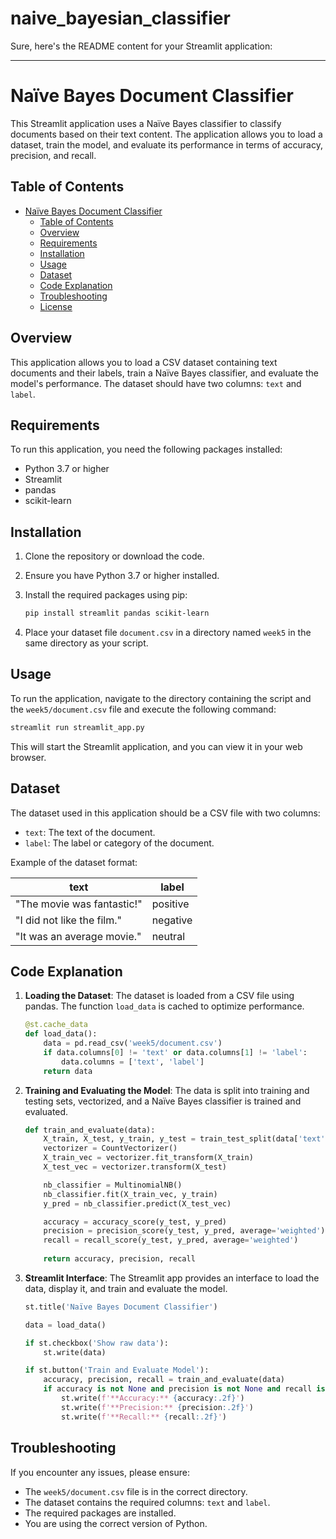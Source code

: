 # naive_bayesian_classifier
Sure, here's the README content for your Streamlit application:

---

# Naïve Bayes Document Classifier

This Streamlit application uses a Naïve Bayes classifier to classify documents based on their text content. The application allows you to load a dataset, train the model, and evaluate its performance in terms of accuracy, precision, and recall.

## Table of Contents
- [Naïve Bayes Document Classifier](#naïve-bayes-document-classifier)
  - [Table of Contents](#table-of-contents)
  - [Overview](#overview)
  - [Requirements](#requirements)
  - [Installation](#installation)
  - [Usage](#usage)
  - [Dataset](#dataset)
  - [Code Explanation](#code-explanation)
  - [Troubleshooting](#troubleshooting)
  - [License](#license)

## Overview

This application allows you to load a CSV dataset containing text documents and their labels, train a Naïve Bayes classifier, and evaluate the model's performance. The dataset should have two columns: `text` and `label`.

## Requirements

To run this application, you need the following packages installed:

- Python 3.7 or higher
- Streamlit
- pandas
- scikit-learn

## Installation

1. Clone the repository or download the code.
2. Ensure you have Python 3.7 or higher installed.
3. Install the required packages using pip:

    ```bash
    pip install streamlit pandas scikit-learn
    ```

4. Place your dataset file `document.csv` in a directory named `week5` in the same directory as your script.

## Usage

To run the application, navigate to the directory containing the script and the `week5/document.csv` file and execute the following command:

```bash
streamlit run streamlit_app.py
```

This will start the Streamlit application, and you can view it in your web browser.

## Dataset

The dataset used in this application should be a CSV file with two columns:
- `text`: The text of the document.
- `label`: The label or category of the document.

Example of the dataset format:

| text                        | label     |
|-----------------------------|-----------|
| "The movie was fantastic!"  | positive  |
| "I did not like the film."  | negative  |
| "It was an average movie."  | neutral   |

## Code Explanation

1. **Loading the Dataset**: The dataset is loaded from a CSV file using pandas. The function `load_data` is cached to optimize performance.

    ```python
    @st.cache_data
    def load_data():
        data = pd.read_csv('week5/document.csv')
        if data.columns[0] != 'text' or data.columns[1] != 'label':
            data.columns = ['text', 'label']
        return data
    ```

2. **Training and Evaluating the Model**: The data is split into training and testing sets, vectorized, and a Naïve Bayes classifier is trained and evaluated.

    ```python
    def train_and_evaluate(data):
        X_train, X_test, y_train, y_test = train_test_split(data['text'], data['label'], test_size=0.2, random_state=42)
        vectorizer = CountVectorizer()
        X_train_vec = vectorizer.fit_transform(X_train)
        X_test_vec = vectorizer.transform(X_test)

        nb_classifier = MultinomialNB()
        nb_classifier.fit(X_train_vec, y_train)
        y_pred = nb_classifier.predict(X_test_vec)

        accuracy = accuracy_score(y_test, y_pred)
        precision = precision_score(y_test, y_pred, average='weighted')
        recall = recall_score(y_test, y_pred, average='weighted')
        
        return accuracy, precision, recall
    ```

3. **Streamlit Interface**: The Streamlit app provides an interface to load the data, display it, and train and evaluate the model.

    ```python
    st.title('Naïve Bayes Document Classifier')

    data = load_data()

    if st.checkbox('Show raw data'):
        st.write(data)

    if st.button('Train and Evaluate Model'):
        accuracy, precision, recall = train_and_evaluate(data)
        if accuracy is not None and precision is not None and recall is not None:
            st.write(f'**Accuracy:** {accuracy:.2f}')
            st.write(f'**Precision:** {precision:.2f}')
            st.write(f'**Recall:** {recall:.2f}')
    ```

## Troubleshooting

If you encounter any issues, please ensure:
- The `week5/document.csv` file is in the correct directory.
- The dataset contains the required columns: `text` and `label`.
- The required packages are installed.
- You are using the correct version of Python.

